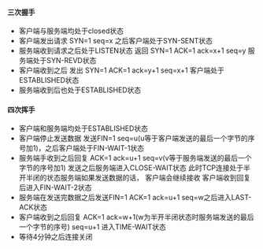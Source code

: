 #### 三次握手
- 客户端与服务端均处于closed状态
- 客户端发出请求  SYN=1 seq=x 之后客户端处于SYN-SENT状态
- 服务端收到请求之后处于LISTEN状态 返回 SYN=1 ACK=1 ack=x+1 seq=y 服务端处于SYN-REVD状态
- 客户端收到之后 发出 SYN=1 ACK=1 ack=y+1 seq=x+1 客户端处于ESTABLISHED状态
- 服务端收到后也处于ESTABLISHED状态

#### 四次挥手

- 客户端和服务端均处于ESTABLISHED状态
- 客户端停止发送数据 发送FIN=1 seq=u(u等于客户端发送的最后一个字节的序号加1)，之后客户端处于FIN-WAIT-1状态
- 服务端手收到之后回复 ACK=1 ack=u+1 seq=v(v等于服务端发送的最后一个字节的序号加1) 发送之后服务端进入CLOSE-WAIT状态 此时TCP连接处于半开半闭的状态服务端如果发送数据的话， 客户端会继续接收 客户端收到回复后进入FIN-WAIT-2状态
- 服务端在发送完数据之后发送FIN=1 ACK=1 ack=u+1 seq=w之后进入LAST-ACK状态
- 客户端收到之后回复 ACK=1 ack=w+1(w为半开半闭状态时服务端发送的最后一个字节的序号)
seq=u+1  进入TIME-WAIT状态
- 等待4分钟之后连接关闭



